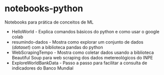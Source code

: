 # notebooks-python
Notebooks para prática de conceitos de ML

* HelloWorld - Explica comandos básicos do python e como usar o google colab
* resumindo-dados - Mostra como explorar um conjunto de dados (*dataset*) com a biblioteca pandas do python
* WebScrapingTempo - Mostra como coletar dados usando a biblioteca Beautiful Soup para web scraping dos dados metereológicos do INPE
* ExploreWorldBankData - Passo a passo para facilitar a consulta de indicadores do Banco Mundial
